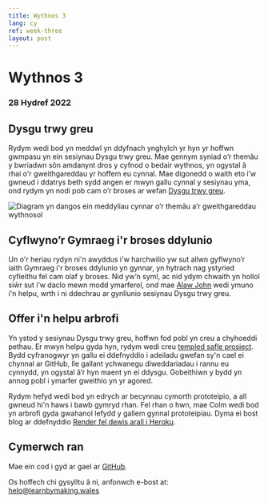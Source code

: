 ```yaml
---
title: Wythnos 3
lang: cy
ref: week-three
layout: post
---
```


# Wythnos 3
### 28 Hydref 2022

## Dysgu trwy greu

Rydym wedi bod yn meddwl yn ddyfnach ynghylch yr hyn yr hoffwn gwmpasu yn ein sesiynau Dysgu trwy greu. Mae gennym syniad o’r themâu y bwriadwn sôn amdanynt dros y cyfnod o bedair wythnos, yn ogystal â rhai o'r gweithgareddau yr hoffem eu cynnal. Mae digonedd o waith eto i’w gwneud i ddatrys beth sydd angen er mwyn gallu cynnal y sesiynau yma, ond rydym yn nodi pob cam o’r broses ar wefan [Dysgu trwy greu](http://learnbymaking.wales/cy/the-labs/).

![Diagram yn dangos ein meddyliau cynnar o’r themâu a’r gweithgareddau wythnosol](images/weekly-themes-cy.jpeg)

## Cyflwyno’r Gymraeg i'r broses ddylunio

Un o'r heriau rydyn ni'n awyddus i'w harchwilio yw sut allwn gyflwyno’r iaith Gymraeg i'r broses ddylunio yn gynnar, yn hytrach nag ystyried cyfieithu fel cam olaf y broses. Nid yw’n syml, ac nid ydym chwaith yn hollol siŵr sut i’w daclo mewn modd ymarferol, ond mae [Alaw John](https://twitter.com/alawjohn) wedi ymuno i'n helpu, wrth i ni ddechrau ar gynllunio sesiynau Dysgu trwy greu. 

## Offer i'n helpu arbrofi

Yn ystod y sesiynau Dysgu trwy greu, hoffwn fod pobl yn creu a chyhoeddi pethau. Er mwyn helpu gyda hyn, rydym wedi creu [templed safle prosiect](https://github.com/learnbymakingwales/project-site-template). Bydd cyfranogwyr yn gallu ei ddefnyddio i adeiladu gwefan sy'n cael ei chynnal ar GitHub, lle gallant ychwanegu diweddariadau i rannu eu cynnydd, yn ogystal â’r hyn maent yn ei ddysgu. Gobeithiwn y bydd yn annog pobl i ymarfer gweithio yn yr agored.

Rydym hefyd wedi bod yn edrych ar becynnau cymorth prototeipio, a all gwneud hi'n haws i bawb gymryd rhan. Fel rhan o hwn, mae Colm wedi bod yn arbrofi gyda gwahanol lefydd y gallem gynnal prototeipiau. Dyma ei bost blog ar ddefnyddio [Render fel dewis arall i Heroku](https://colmjude.com/blog/move-python-prototypes-from-heroku-to-render).

## Cymerwch ran

Mae ein cod i gyd ar gael ar [GitHub](https://github.com/orgs/learnbymakingwales/repositories).

Os hoffech chi gysylltu â ni, anfonwch e-bost at: helo@learnbymaking.wales
